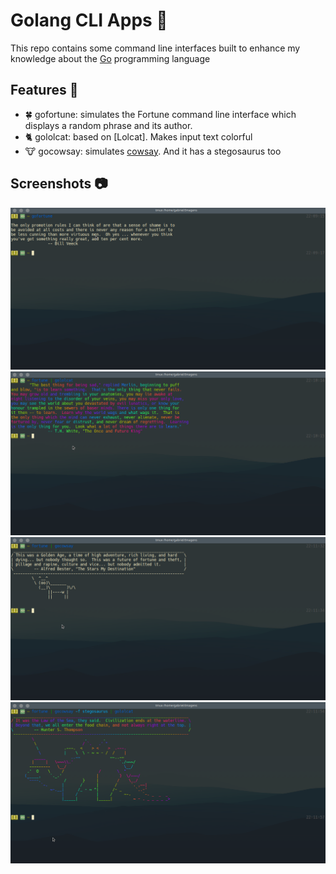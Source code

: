 # Golang CLI Apps :rocket:

This repo contains some command line interfaces built to enhance my knowledge about the [Go](https://golang.org/) programming language

## Features :muscle:

- :four_leaf_clover: gofortune: simulates the Fortune command line interface which displays a random phrase and its author.
- :cat2: gololcat: based on [Lolcat]. Makes input text colorful
- :cow: gocowsay: simulates [cowsay](https://en.wikipedia.org/wiki/Cowsay). And it has a stegosaurus too 

## Screenshots :camera:
![GoFortune](/screenshots/fortune.png)
![GoLolcat](/screenshots/gololcat.png)
![GoCowsay](/screenshots/cowsay.png)
![Stegosaurus](/screenshots/lolcat-stegosaurus.png)
